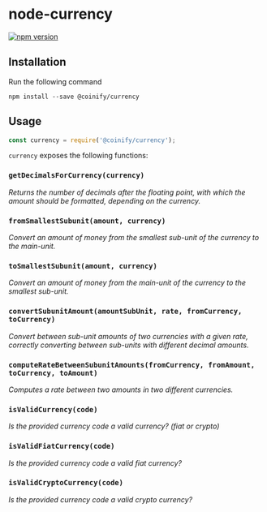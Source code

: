 # node-currency

[![npm version](https://badge.fury.io/js/%40coinify%2Fcurrency.svg)](https://badge.fury.io/js/%40coinify%2Fcurrency)

## Installation

Run the following command

```
npm install --save @coinify/currency
```

## Usage

```js
const currency = require('@coinify/currency');
```

`currency` exposes the following functions:

### `getDecimalsForCurrency(currency)`
_Returns the number of decimals after the floating point, with which the amount should be formatted, depending on the currency._

### `fromSmallestSubunit(amount, currency)`
_Convert an amount of money from the smallest sub-unit of the currency to the main-unit._

### `toSmallestSubunit(amount, currency)`
_Convert an amount of money from the main-unit of the currency to the smallest sub-unit._

### `convertSubunitAmount(amountSubUnit, rate, fromCurrency, toCurrency)`
_Convert between sub-unit amounts of two currencies with a given rate, correctly converting between sub-units with different decimal amounts._

### `computeRateBetweenSubunitAmounts(fromCurrency, fromAmount, toCurrency, toAmount)`
_Computes a rate between two amounts in two different currencies._

### `isValidCurrency(code)`
_Is the provided currency code a valid currency? (fiat or crypto)_

### `isValidFiatCurrency(code)`
_Is the provided currency code a valid fiat currency?_

### `isValidCryptoCurrency(code)`
_Is the provided currency code a valid crypto currency?_
